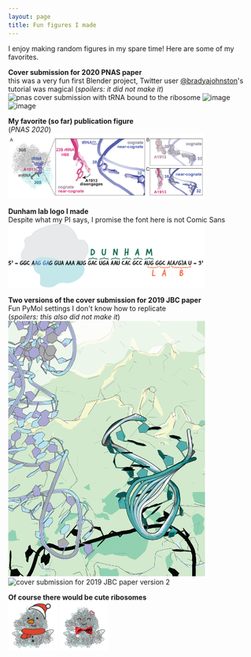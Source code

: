 ```yaml
---
layout: page
title: Fun figures I made
---
```

I enjoy making random figures in my spare time! Here are some of my favorites.

__Cover submission for 2020 PNAS paper__  
this was a very fun first Blender project, Twitter user [@bradyajohnston](https://twitter.com/bradyajohnston)'s tutorial was magical
(_spoilers: it did not make it_)
<img src="https://github.com/haannguyen/haannguyen.github.io/blob/master/images/2020-05-05_tRNA-Ala-cover.png" alt="pnas cover submission with tRNA bound to the ribosome" style="width:400px">
![image](images/2020-05-05_tRNA-Ala-cover.png)
![image](https://github.com/haannguyen/haannguyen.github.io/blob/master/images/2020-05-05_tRNA-Ala-cover.png)

__My favorite (so far) publication figure__  
(_PNAS 2020_)  
<img src="images/2020-04-29_allfig-04.png" alt="pnas figure showing rRNA A1913 is disengaged with an incorrect tRNA" style="width:400px">

__Dunham lab logo I made__  
Despite what my PI says, I promise the font here is not Comic Sans  
<img src="images/DunhamLab_Logo.png" alt="Dunham lab logo with a ribosome translating an mRNA into a polypeptide spelling Dunham Lab" style="width:400px">

__Two versions of the cover submission for 2019 JBC paper__  
Fun PyMol settings I don't know how to replicate  
(_spoilers: this also did not make it_)
<img src="images/jbc2019_covers-01.png" alt="cover submission for 2019 JBC paper version 1" style="width:400px">
<img src="images/jbc2019_covers-02.png" alt="cover submission for 2019 JBC paper version 2" style="width:400px">

__Of course there would be cute ribosomes__  
<img src="images/HN_snowman70S-01.png" alt="a ribosome dressed in snowman outfit with blushing cheeks and a carrot nose" style="width:100px">
<img src="images/HN_valentine70S-01.png" alt="a Valentine's day ribosome with a red bow tie, smiling face, and a pink heart on top of the 50S" style="width:100px">
